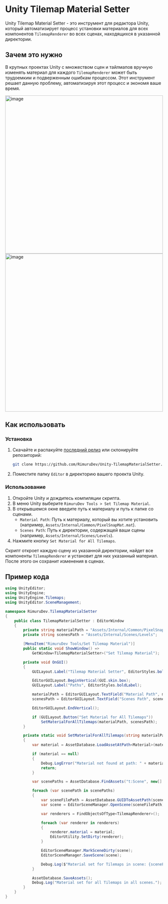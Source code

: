 # Unity Tilemap Material Setter

Unity Tilemap Material Setter - это инструмент для редактора Unity, который автоматизирует процесс установки материалов для всех компонентов `TilemapRenderer` во всех сценах, находящихся в указанной директории.

## Зачем это нужно

В крупных проектах Unity с множеством сцен и тайлмапов вручную изменять материал для каждого `TilemapRenderer` может быть трудоемким и подверженным ошибкам процессом. Этот инструмент решает данную проблему, автоматизируя этот процесс и экономя ваше время.

<img width="504" alt="image" src="https://github.com/RimuruDev/Unity-TilemapMaterialSetter/assets/85500556/1325ffbb-56c7-47b4-af62-632aff6bb927">
<img width="504" alt="image" src="https://github.com/RimuruDev/Unity-TilemapMaterialSetter/assets/85500556/fab8adcd-d541-4282-a321-ab338879f08d">


## Как использовать

### Установка

1. Скачайте и распакуйте [последний релиз](https://github.com/RimuruDev/Unity-TilemapMaterialSetter/releases) или склонируйте репозиторий:

    ```bash
    git clone https://github.com/RimuruDev/Unity-TilemapMaterialSetter.git
    ```

2. Поместите папку `Editor` в директорию вашего проекта Unity.

### Использование

1. Откройте Unity и дождитесь компиляции скрипта.
2. В меню Unity выберите `RimuruDev Tools > Set Tilemap Material`.
3. В открывшемся окне введите путь к материалу и путь к папке со сценами.
    - `Material Path`: Путь к материалу, который вы хотите установить (например, `Assets/Internal/Common/PixelSnapMat.mat`).
    - `Scenes Path`: Путь к директории, содержащей ваши сцены (например, `Assets/Internal/Scenes/Levels`).
4. Нажмите кнопку `Set Material for All Tilemaps`.

Скрипт откроет каждую сцену из указанной директории, найдет все компоненты `TilemapRenderer` и установит для них указанный материал. После этого он сохранит изменения в сценах.

## Пример кода

```csharp
using UnityEditor;
using UnityEngine;
using UnityEngine.Tilemaps;
using UnityEditor.SceneManagement;

namespace RimuruDev.TilemapMaterialSetter
{
    public class TilemapMaterialSetter : EditorWindow
    {
        private string materialPath = "Assets/Internal/Common/PixelSnapMat.mat";
        private string scenesPath = "Assets/Internal/Scenes/Levels";

        [MenuItem("RimuruDev Tools/Set Tilemap Material")]
        public static void ShowWindow() =>
            GetWindow<TilemapMaterialSetter>("Set Tilemap Material");

        private void OnGUI()
        {
            GUILayout.Label("Tilemap Material Setter", EditorStyles.boldLabel);

            EditorGUILayout.BeginVertical(GUI.skin.box);
            GUILayout.Label("Paths", EditorStyles.boldLabel);

            materialPath = EditorGUILayout.TextField("Material Path", materialPath);
            scenesPath = EditorGUILayout.TextField("Scenes Path", scenesPath);

            EditorGUILayout.EndVertical();

            if (GUILayout.Button("Set Material for All Tilemaps"))
                SetMaterialForAllTilemaps(materialPath, scenesPath);
        }

        private static void SetMaterialForAllTilemaps(string materialPath, string scenesPath)
        {
            var material = AssetDatabase.LoadAssetAtPath<Material>(materialPath);

            if (material == null)
            {
                Debug.LogError("Material not found at path: " + materialPath);
                return;
            }

            var scenePaths = AssetDatabase.FindAssets("t:Scene", new[] { scenesPath });

            foreach (var scenePath in scenePaths)
            {
                var sceneFilePath = AssetDatabase.GUIDToAssetPath(scenePath);
                var scene = EditorSceneManager.OpenScene(sceneFilePath);

                var renderers = FindObjectsOfType<TilemapRenderer>();

                foreach (var renderer in renderers)
                {
                    renderer.material = material;
                    EditorUtility.SetDirty(renderer);
                }

                EditorSceneManager.MarkSceneDirty(scene);
                EditorSceneManager.SaveScene(scene);

                Debug.Log($"Material set for Tilemaps in scene: {sceneFilePath}");
            }

            AssetDatabase.SaveAssets();
            Debug.Log("Material set for all Tilemaps in all scenes.");
        }
    }
}
